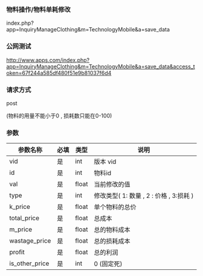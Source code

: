 ### **物料操作/物料单耗修改**
index.php?app=InquiryManageClothing&m=TechnologyMobile&a=save_data

### **公网测试**
http://www.apps.com/index.php?app=InquiryManageClothing&m=TechnologyMobile&a=save_data&access_token=67f244a585df480f51e9b81037f6d4

### **请求方式**
post

(物料的用量不能小于0 , 损耗数只能在0-100)
### **参数**
| 参数名称  |必填|   类型  |说明      |
|------|-----|------|------|
| vid| 是 | int|版本 vid|
| id| 是 | int|物料id|
| val| 是 | float|当前修改的值|
| type| 是 | int|修改类型( 1: 数量 , 2 : 价格 , 3:损耗 )|
| k_price| 是 | float|单个物料的总价|
| total_price| 是 | float|总成本|
| m_price| 是 | float|总的物料成本|
| wastage_price| 是 | float|总的损耗成本|
|profit| 是 | float|总的利润|
| is_other_price| 是 | int|0 (固定死)|
